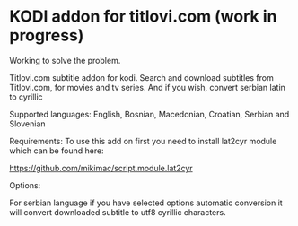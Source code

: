 KODI addon for titlovi.com (work in progress)
=========================

Working to solve the problem.

Titlovi.com subtitle addon for kodi.
Search and download subtitles from Titlovi.com, for movies and tv series.
And if you wish, convert serbian latin to cyrillic

Supported languages: English, Bosnian, Macedonian, Croatian, Serbian and Slovenian

Requirements:
To use this add on first you need to install lat2cyr module which can be found here:

https://github.com/mikimac/script.module.lat2cyr

Options:

For serbian language if you have selected options automatic conversion it will convert downloaded subtitle to utf8 cyrillic characters.
